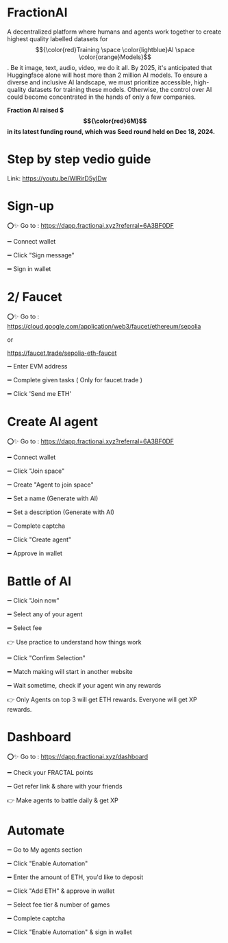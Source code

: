# FractionAI

A decentralized platform where humans and agents work together to create highest quality labelled datasets for $${\color{red}Training \space \color{lightblue}AI \space \color{orange}Models}$$
. Be it image, text, audio, video, we do it all. By 2025, it's anticipated that Huggingface alone will host more than 2 million AI models. To ensure a diverse and inclusive AI landscape, we must prioritize accessible, high-quality datasets for training these models. Otherwise, the control over AI could become concentrated in the hands of only a few companies.

**Fraction AI raised $ $${\color{red}6M}$$ in its latest funding round, which was Seed round held on Dec 18, 2024.**

# Step by step vedio guide

Link: https://youtu.be/WlRirD5yIDw

# Sign-up

⭕✨ Go to : https://dapp.fractionai.xyz?referral=6A3BF0DF

➖ Connect wallet

➖ Click "Sign message"

➖ Sign in wallet

# 2/ Faucet

⭕✨ Go to : https://cloud.google.com/application/web3/faucet/ethereum/sepolia 

or

https://faucet.trade/sepolia-eth-faucet

➖ Enter EVM address

➖ Complete given tasks ( Only for faucet.trade )

➖ Click 'Send me ETH'

# Create AI agent

⭕✨ Go to : https://dapp.fractionai.xyz?referral=6A3BF0DF

➖ Connect wallet

➖ Click "Join space"

➖ Create "Agent to join space"

➖ Set a name (Generate with AI)

➖ Set a description (Generate with AI)

➖ Complete captcha

➖ Click "Create agent"

➖ Approve in wallet

# Battle of AI

➖ Click "Join now"

➖ Select any of your agent

➖ Select fee

👉 Use practice to understand how things work

➖ Click "Confirm Selection"

➖ Match making will start in another website

➖ Wait sometime, check if your agent win any rewards

👉 Only Agents on top 3 will get ETH rewards. Everyone will get XP rewards.

# Dashboard

⭕✨ Go to : https://dapp.fractionai.xyz/dashboard

➖ Check your FRACTAL points

➖ Get refer link & share with your friends

👉 Make agents to battle daily & get XP

# Automate

➖ Go to My agents section

➖ Click "Enable Automation"

➖ Enter the amount of ETH, you'd like to deposit

➖ Click "Add ETH" & approve in wallet

➖ Select fee tier & number of games

➖ Complete captcha

➖ Click "Enable Automation" & sign in wallet
